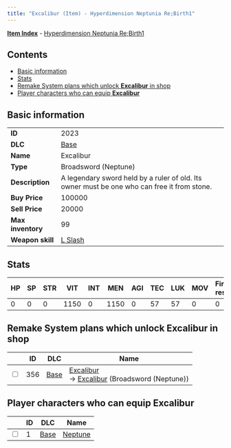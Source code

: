 ```yaml
---
title: "Excalibur (Item) - Hyperdimension Neptunia Re;Birth1"
---
```


[**Item Index**](/neptunia/rb1/item/index.html) - [Hyperdimension Neptunia Re;Birth1](/neptunia/rb1)

## Contents

- [Basic information](#basic-information)
- [Stats](#stats)
- [Remake System plans which unlock **Excalibur** in shop](#remake-system-plans-which-unlock-excalibur-in-shop)
- [Player characters who can equip **Excalibur**](#player-characters-who-can-equip-excalibur)

## Basic information

|   |   |
| -- | -- |
| **ID** | 2023 |
| **DLC** | [Base](/neptunia/rb1/dlc/1-base.html) |
| **Name** | Excalibur |
| **Type** | Broadsword (Neptune) |
| **Description** | A legendary sword held by a ruler of old. Its owner must be one who can free it from stone. |
| **Buy Price** | 100000 |
| **Sell Price** | 20000 |
| **Max inventory** | 99 |
| **Weapon skill** | [L Slash](/neptunia/rb1/skill/1-3-l-slash.html) |


## Stats

| HP | SP | STR | VIT | INT | MEN | AGI | TEC | LUK | MOV | Fire res. | Ice res. | Wind res. | Lightning res. |
| -- | -- | --- | --- | --- | --- | --- | --- | --- | --- | --------- | -------- | --------- | -------------- |
| 0 | 0 | 0 | 1150 | 0 | 1150 | 0 | 57 | 57 | 0 | 0 | 0 | 0 | 0 |


## Remake System plans which unlock **Excalibur** in shop

|    | ID | DLC | Name |
| -- | -- | --- | ---- |
| <input type="checkbox" id="rb1-remake-1-356" class="trackbox" /> | 356 | [Base](/neptunia/rb1/dlc/1-base.html) | [Excalibur](/neptunia/rb1/remake/1-356-excalibur.html)<br /> → [Excalibur](/neptunia/rb1/item/1-2023-excalibur.html) (Broadsword (Neptune)) |


## Player characters who can equip **Excalibur**

|    | ID | DLC | Name |
| -- | -- | --- | ---- |
| <input type="checkbox" id="rb1-player-1-1" class="trackbox" /> | 1 | [Base](/neptunia/rb1/dlc/1-base.html) | [Neptune](/neptunia/rb1/player/1-1-neptune.html) |
